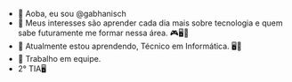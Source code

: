 - 👋 Aoba, eu sou @gabhanisch
- 👀 Meus interesses são aprender cada dia mais sobre tecnologia e quem sabe futuramente me formar nessa área. 🎮🖥️💾
- 🌱 Atualmente estou aprendendo, Técnico em Informática. 🖥️💾
- 👥 Trabalho em equipe.
- 2° TIA🖥️

